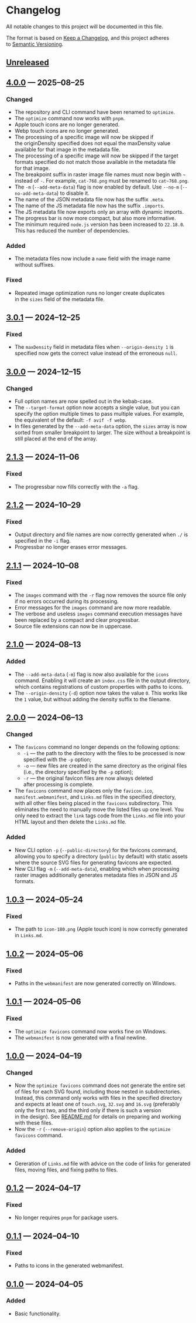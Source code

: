 <!-- markdownlint-disable MD007 MD024 -->
# Changelog

All notable changes to this project will be documented in this file.

The format is based on [Keep a Changelog](https://keepachangelog.com), and this project adheres to [Semantic Versioning](https://semver.org).

## [Unreleased]

## [4.0.0] — 2025–08–25

### Changed

- The repository and CLI command have been renamed to `optimize`.
- The `optimize` command now works with `pnpm`.
- Apple touch icons are no longer generated.
- Webp touch icons are no longer generated.
- The processing of a specific image will now be skipped if the originDensity specified does not equal the maxDensity value available for that image in the metadata file.
- The processing of a specific image will now be skipped if the target formats specified do not match those available in the metadata file for that image.
- The breakpoint suffix in raster image file names must now begin with `~` instead of `-`. For example, `cat-768.png` must be renamed to `cat~768.png`.
- The `-m` (`--add-meta-data`) flag is now enabled by default. Use `--no-m` (`--no-add-meta-data`) to disable it.
- The name of the JSON metadata file now has the suffix `.meta`.
- The name of the JS metadata file now has the suffix `.imports`.
- The JS metadata file now exports only an array with dynamic imports.
- The progress bar is now more compact, but also more informative.
- The minimum required `node.js` version has been increased to `22.18.0`. This has reduced the number of dependencies.

### Added

- The metadata files now include a `name` field with the image name without suffixes.

### Fixed

- Repeated image optimization runs no longer create duplicates in the `sizes` field of the metadata file.

## [3.0.1] — 2024–12–25

### Fixed

- The `maxDensity` field in metadata files when `--origin-density 1` is specified now gets the correct value instead of the erroneous `null`.

## [3.0.0] — 2024–12–15

### Changed

- Full option names are now spelled out in the kebab-case.
- The `--target-format` option now accepts a single value, but you can specify the option multiple times to pass multiple values. For example, the equivalent of the default: `-f avif -f webp`.
- In files generated by the `--add-meta-data` option, the `sizes` array is now sorted from smaller breakpoint to larger. The size without a breakpoint is still placed at the end of the array.

## [2.1.3] — 2024–11–06

### Fixed

- The progressbar now fills correctly with the `-a` flag.

## [2.1.2] — 2024–10–29

### Fixed

- Output directory and file names are now correctly generated when `./` is specified in the `-i` flag.
- Progressbar no longer erases error messages.

## [2.1.1] — 2024–10–08

### Fixed

- The `images` command with the `-r` flag now removes the source file only if no errors occurred during its processing.
- Error messages for the `images` command are now more readable.
- The verbose and useless `images` command execution messages have been replaced by a compact and clear progressbar.
- Source file extensions can now be in uppercase.

## [2.1.0] — 2024–08–13

### Added

- The `--add-meta-data` (`-m`) flag is now also available for the `icons` command. Enabling it will create an `index.css` file in the output directory, which contains registrations of custom properties with paths to icons.
- The `--origin-density` (`-d`) option now takes the value `0`. This works like the `1` value, but without adding the density suffix to the filename.

## [2.0.0] — 2024–06–13

### Changed

- The `favicons` command no longer depends on the following options:
	- `-i` — the path to the directory with the files to be processed is now specified with the `-p` option;
	- `-o` — new files are created in the same directory as the original files (i.e., the directory specified by the `-p` option);
	- `-r` — the original favicon files are now always deleted after processing is complete.
- The `favicons` command now places only the `favicon.ico`, `manifest.webmanifest`, and `Links.md` files in the specified directory, with all other files being placed in the `favicons` subdirectory. This eliminates the need to manually move the listed files up one level. You only need to extract the `link` tags code from the `Links.md` file into your HTML layout and then delete the `Links.md` file.

### Added

- New CLI option `-p` (`--public-directory`) for the favicons command, allowing you to specify a directory (`public` by default) with static assets where the source SVG files for generating favicons are expected.
- New CLI flag `-m` (`--add-meta-data`), enabling which when processing raster images additionally generates metadata files in JSON and JS formats.

## [1.0.3] — 2024–05–24

### Fixed

- The path to `icon-180.png` (Apple touch icon) is now correctly generated in `Links.md`.

## [1.0.2] — 2024–05–06

### Fixed

- Paths in the `webmanifest` are now generated correctly on Windows.

## [1.0.1] — 2024–05–06

### Fixed

- The `optimize favicons` command now works fine on Windows.
- The `webmanifest` is now generated with a final newline.

## [1.0.0] — 2024–04–19

### Changed

- Now the `optimize favicons` command does not generate the entire set of files for each SVG found, including those nested in subdirectories. Instead, this command only works with files in the specified directory and expects at least one of `touch.svg`, `32.svg` and `16.svg` (preferably only the first two, and the third only if there is such a version in the design). See [README.md](./README.md) for details on preparing and working with these files.
- Now the `-r` (`--remove-origin`) option also applies to the `optimize favicons` command.

### Added

- Gereration of `Links.md` file with advice on the code of links for generated files, moving files, and fixing paths to files.

## [0.1.2] — 2024–04–17

### Fixed

- No longer requires `pnpm` for package users.

## [0.1.1] — 2024–04–10

### Fixed

- Paths to icons in the generated webmanifest.

## [0.1.0] — 2024–04–05

### Added

- Basic functionality.

[Unreleased]: https://github.com/firefoxic/optimize/compare/v4.0.0...HEAD
[4.0.0]: https://github.com/firefoxic/optimize/compare/v3.0.1...v4.0.0
[3.0.1]: https://github.com/firefoxic/optimize/compare/v3.0.0...v3.0.1
[3.0.0]: https://github.com/firefoxic/optimize/compare/v2.1.3...v3.0.0
[2.1.3]: https://github.com/firefoxic/optimize/compare/v2.1.2...v2.1.3
[2.1.2]: https://github.com/firefoxic/optimize/compare/v2.1.1...v2.1.2
[2.1.1]: https://github.com/firefoxic/optimize/compare/v2.1.0...v2.1.1
[2.1.0]: https://github.com/firefoxic/optimize/compare/v2.0.0...v2.1.0
[2.0.0]: https://github.com/firefoxic/optimize/compare/v1.0.3...v2.0.0
[1.0.3]: https://github.com/firefoxic/optimize/compare/v1.0.2...v1.0.3
[1.0.2]: https://github.com/firefoxic/optimize/compare/v1.0.1...v1.0.2
[1.0.1]: https://github.com/firefoxic/optimize/compare/v1.0.0...v1.0.1
[1.0.0]: https://github.com/firefoxic/optimize/compare/v0.1.2...v1.0.0
[0.1.2]: https://github.com/firefoxic/optimize/compare/v0.1.1...v0.1.2
[0.1.1]: https://github.com/firefoxic/optimize/compare/v0.1.0...v0.1.1
[0.1.0]: https://github.com/firefoxic/optimize/releases/tag/v0.1.0

